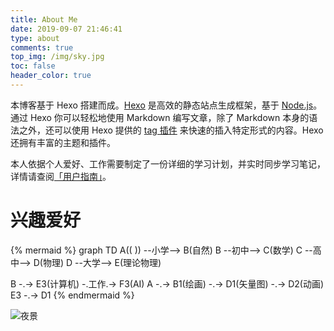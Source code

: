 ```yaml
---
title: About Me
date: 2019-09-07 21:46:41
type: about
comments: true
top_img: /img/sky.jpg
toc: false
header_color: true
---
```


本博客基于 Hexo 搭建而成。[Hexo](https://hexo.io/zh-cn/) 是高效的静态站点生成框架，基于 [Node.js](https://nodejs.org/)。 通过 Hexo 你可以轻松地使用 Markdown 编写文章，除了 Markdown 本身的语法之外，还可以使用 Hexo 提供的 [tag 插件](https://hexo.io/zh-cn/docs/tag-plugins.html) 来快速的插入特定形式的内容。Hexo 还拥有丰富的主题和插件。

本人依据个人爱好、工作需要制定了一份详细的学习计划，并实时同步学习笔记，详情请查阅[「用户指南」](/user-guide/)。

# 兴趣爱好

{% mermaid %}
graph TD
A(( )) --小学--> B(自然)
B --初中--> C(数学)
C --高中--> D(物理)
D --大学--> E(理论物理)

B -.-> E3(计算机) -.工作.-> F3(AI) 
A -.-> B1(绘画) -.-> D1(矢量图) -.-> D2(动画)
E3 -.-> D1
{% endmermaid %}



![夜景](https://warehouse-1310574346.cos.ap-shanghai.myqcloud.com/images/common/china-night.jpg)
